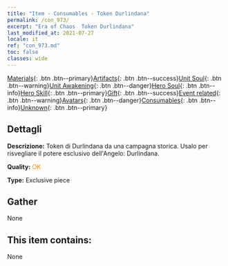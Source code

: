 ```yaml
---
title: "Item - Consumables - Token Durlindana"
permalink: /con_973/
excerpt: "Era of Chaos  Token Durlindana"
last_modified_at: 2021-07-27
locale: it
ref: "con_973.md"
toc: false
classes: wide
---
```

 [Materials](/ItemsIT/){: .btn .btn--primary}[Artifacts](/ItemsIT/Artifacts/){: .btn .btn--success}[Unit Soul](/ItemsIT/UnitSoul/){: .btn .btn--warning}[Unit Awakening](/ItemsIT/UnitAwakening/){: .btn .btn--danger}[Hero Soul](/ItemsIT/HeroSoul/){: .btn .btn--info}[Hero Skill](/ItemsIT/HeroSkill/){: .btn .btn--primary}[Gift](/ItemsIT/Gift/){: .btn .btn--success}[Event related](/ItemsIT/Events/){: .btn .btn--warning}[Avatars](/ItemsIT/Avatars/){: .btn .btn--danger}[Consumables](/ItemsIT/Consumables/){: .btn .btn--info}[Unknown](/ItemsIT/Unknown/){: .btn .btn--primary}

## Dettagli
 **Descrizione:** Token di Durlindana da una campagna storica. Usalo per risvegliare il potere esclusivo dell'Angelo: Durlindana.

 **Quality:** <span style="color: #FF8C00">OK</span>

 **Type:** Exclusive piece

## Gather

  None

## This item contains:

  None

